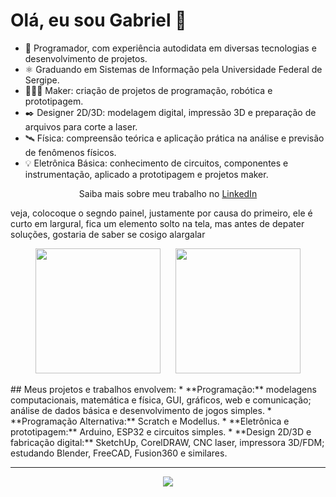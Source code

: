 # Olá, eu sou Gabriel 👋

* 🌱 Programador, com experiência autodidata em diversas tecnologias e desenvolvimento de projetos.
* ⚛️ Graduando em Sistemas de Informação pela Universidade Federal de Sergipe.  
* 👨🏻‍💻 Maker: criação de projetos de programação, robótica e prototipagem.  
* ✒️ Designer 2D/3D: modelagem digital, impressão 3D e preparação de arquivos para corte a laser.  
* 🛰️ Física: compreensão teórica e aplicação prática na análise e previsão de fenômenos físicos.  
* 💡 Eletrônica Básica: conhecimento de circuitos, componentes e instrumentação, aplicado a prototipagem e projetos maker.
<p align="center">
Saiba mais sobre meu trabalho no <a href="https://www.linkedin.com/in/gabriel-j-santos/">LinkedIn</a>
</p>
veja, colocoque o segndo painel, justamente por causa do primeiro, ele é curto em largural, fica um elemento solto na tela, mas antes de depater soluções, gostaria de saber se cosigo alargalar

<p align="center">
  <img src="https://github-readme-stats.vercel.app/api/top-langs/?username=gabrieljsantos&layout=compact&langs_count=20&theme=transparent" height="200" />
  &nbsp;&nbsp;&nbsp;&nbsp;
  <img src="https://streak-stats.demolab.com/?user=gabrieljsantos&theme=transparent" height="200" />
</p>
## Meus projetos e trabalhos envolvem:
* **Programação:** modelagens computacionais, matemática e física, GUI, gráficos, web e comunicação; análise de dados básica e desenvolvimento de jogos simples.  
* **Programação Alternativa:** Scratch e Modellus.  
* **Eletrônica e prototipagem:** Arduino, ESP32 e circuitos simples.  
* **Design 2D/3D e fabricação digital:** SketchUp, CorelDRAW, CNC laser, impressora 3D/FDM; estudando Blender, FreeCAD, Fusion360 e similares.

---
<p align="center">
  <img src="https://github-profile-summary-cards.vercel.app/api/cards/profile-details?username=gabrieljsantos&theme=transparent" />
</p>


